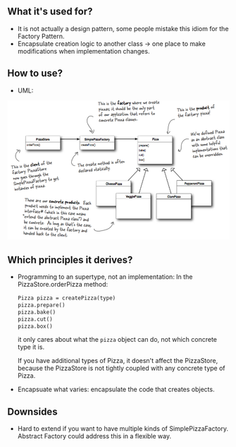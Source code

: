 ## What it's used for?
- It is not actually a design pattern, some people mistake this idiom for the Factory Pattern.
- Encapsulate creation logic to another class -> one place to make modifications when implementation changes.

## How to use?
- UML:
<img src="./pics/simple-factory.png" />

## Which principles it derives?
- Programming to an supertype, not an implementation:
  In the PizzaStore.orderPizza method:
  ```
  Pizza pizza = createPizza(type)
  pizza.prepare()
  pizza.bake()
  pizza.cut()
  pizza.box()
  ```
  it only cares about what the `pizza` object can do, not which concrete type it is.
  
  If you have additional types of Pizza, it doesn't affect the PizzaStore, because the PizzaStore is not tightly coupled with any concrete type of Pizza.
  
- Encapsuate what varies: encapsulate the code that creates objects.

## Downsides
- Hard to extend if you want to have multiple kinds of SimplePizzaFactory. Abstract Factory could address this in a flexible way.
